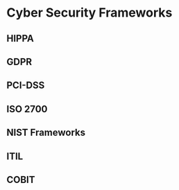 # Cyber Security Frameworks
## HIPPA
## GDPR
## PCI-DSS
## ISO 2700
## NIST Frameworks
## ITIL
## COBIT
